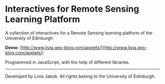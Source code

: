 # Interactives for Remote Sensing Learning Platform
A collection of interactives for a Remote Sensing learning platform of the University of Edinburgh

**Demo:** [http://www.livia.geo-blog.com/applets/](http://www.livia.geo-blog.com/applets/)

Programmed in JavaScript, with the help of different libraries.

---
Developed by Livia Jakob.
All rights belong to the University of Edinburgh.
